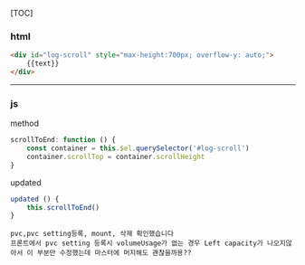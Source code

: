 [TOC]

### html

```html
<div id="log-scroll" style="max-height:700px; overflow-y: auto;">
    {{text}}
</div>
```

------

### js

method

```js
scrollToEnd: function () {
    const container = this.$el.querySelector('#log-scroll')
    container.scrollTop = container.scrollHeight
}
```

updated

```js
updated () {
    this.scrollToEnd()
}
```



```
pvc,pvc setting등록, mount, 삭제 확인했습니다
프론트에서 pvc setting 등록시 volumeUsage가 없는 경우 Left capacity가 나오지않아서 이 부분만 수정했는데 마스터에 머지해도 괜찮을까용??
```

